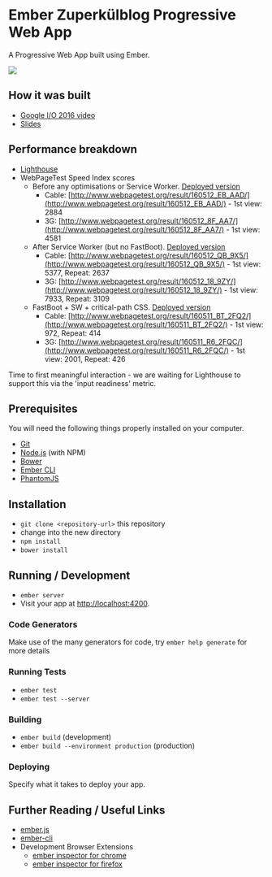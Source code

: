 # Ember Zuperkülblog Progressive Web App

A Progressive Web App built using Ember.

![](https://cloud.githubusercontent.com/assets/110953/15867845/f26a07e6-2cdc-11e6-9256-14d63358c9fa.jpg)

## How it was built

* [Google I/O 2016 video](https://www.youtube.com/watch?v=srdKq0DckXQ&list=PLNYkxOF6rcIDz1TzmmMRBC-kd8zPRTQIP&index=21)
* [Slides](https://speakerdeck.com/addyosmani/progressive-web-apps-across-all-frameworks)

## Performance breakdown

* [Lighthouse](http://output.jsbin.com/rumere/quiet)
* WebPageTest Speed Index scores
  * Before any optimisations or Service Worker. [Deployed version](https://6-dot-ember-pwa-14.appspot.com/#/art)
    * Cable: [http://www.webpagetest.org/result/160512_EB_AAD/](http://www.webpagetest.org/result/160512_EB_AAD/) - 1st view: 2884
    * 3G: [http://www.webpagetest.org/result/160512_8F_AA7/](http://www.webpagetest.org/result/160512_8F_AA7/) - 1st view: 4581
  * After Service Worker (but no FastBoot). [Deployed version](https://3-dot-ember-pwa-14.appspot.com/#/art)
    * Cable: [http://www.webpagetest.org/result/160512_QB_9X5/](http://www.webpagetest.org/result/160512_QB_9X5/) - 1st view: 5377, Repeat: 2637
    * 3G: [http://www.webpagetest.org/result/160512_18_9ZY/](http://www.webpagetest.org/result/160512_18_9ZY/) - 1st view: 7933, Repeat: 3109
  * FastBoot + SW + critical-path CSS. [Deployed version](https://ember-pwa.herokuapp.com) 
    * Cable: [http://www.webpagetest.org/result/160511_BT_2FQ2/](http://www.webpagetest.org/result/160511_BT_2FQ2/) - 1st view: 972, Repeat: 414
    * 3G: [http://www.webpagetest.org/result/160511_R6_2FQC/](http://www.webpagetest.org/result/160511_R6_2FQC/) - 1st view: 2001, Repeat: 426

Time to first meaningful interaction - we are waiting for Lighthouse to support this via the 'input readiness' metric.

## Prerequisites

You will need the following things properly installed on your computer.

* [Git](http://git-scm.com/)
* [Node.js](http://nodejs.org/) (with NPM)
* [Bower](http://bower.io/)
* [Ember CLI](http://www.ember-cli.com/)
* [PhantomJS](http://phantomjs.org/)

## Installation

* `git clone <repository-url>` this repository
* change into the new directory
* `npm install`
* `bower install`

## Running / Development

* `ember server`
* Visit your app at [http://localhost:4200](http://localhost:4200).

### Code Generators

Make use of the many generators for code, try `ember help generate` for more details

### Running Tests

* `ember test`
* `ember test --server`

### Building

* `ember build` (development)
* `ember build --environment production` (production)

### Deploying

Specify what it takes to deploy your app.

## Further Reading / Useful Links

* [ember.js](http://emberjs.com/)
* [ember-cli](http://www.ember-cli.com/)
* Development Browser Extensions
  * [ember inspector for chrome](https://chrome.google.com/webstore/detail/ember-inspector/bmdblncegkenkacieihfhpjfppoconhi)
  * [ember inspector for firefox](https://addons.mozilla.org/en-US/firefox/addon/ember-inspector/)

